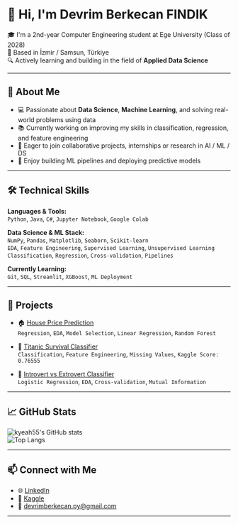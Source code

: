 # 👋 Hi, I'm Devrim Berkecan FINDIK

🎓 I'm a 2nd-year Computer Engineering student at Ege University (Class of 2028)  
📍 Based in İzmir / Samsun, Türkiye  
🔍 Actively learning and building in the field of **Applied Data Science**

---

## 🧠 About Me

- 💻 Passionate about **Data Science**, **Machine Learning**, and solving real-world problems using data  
- 📚 Currently working on improving my skills in classification, regression, and feature engineering  
- 🎯 Eager to join collaborative projects, internships or research in AI / ML / DS  
- 🧩 Enjoy building ML pipelines and deploying predictive models

---

## 🛠️ Technical Skills

**Languages & Tools:**  
`Python`, `Java`, `C#`, `Jupyter Notebook`, `Google Colab`  

**Data Science & ML Stack:**  
`NumPy`, `Pandas`, `Matplotlib`, `Seaborn`, `Scikit-learn`  
`EDA`, `Feature Engineering`, `Supervised Learning`, `Unsupervised Learning`  
`Classification`, `Regression`, `Cross-validation`, `Pipelines`  

**Currently Learning:**  
`Git`, `SQL`, `Streamlit`, `XGBoost`, `ML Deployment`  

---

## 📂 Projects

- 🏠 [House Price Prediction](https://github.com/kyeah55/house-price-prediction)  
  `Regression`, `EDA`, `Model Selection`, `Linear Regression`, `Random Forest`  

- 🚢 [Titanic Survival Classifier](https://github.com/kyeah55/titanic-project)  
  `Classification`, `Feature Engineering`, `Missing Values`, `Kaggle Score: 0.76555`  

- 🧠 [Introvert vs Extrovert Classifier](https://github.com/kyeah55/introvert-extrovert-classifier)  
  `Logistic Regression`, `EDA`, `Cross-validation`, `Mutual Information`

---

## 📈 GitHub Stats

![kyeah55's GitHub stats](https://github-readme-stats.vercel.app/api?username=kyeah55&show_icons=true&theme=gruvbox)  
![Top Langs](https://github-readme-stats.vercel.app/api/top-langs/?username=kyeah55&layout=compact)

---

## 📫 Connect with Me

- 🌐 [LinkedIn](https://www.linkedin.com/in/devrimberkecanfındık)  
- 🧠 [Kaggle](https://www.kaggle.com/devrimberkecanfindik)  
- 💌 devrimberkecan.py@gmail.com

---
 
